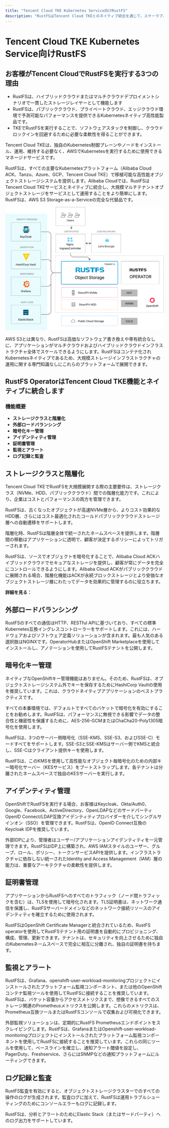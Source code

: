 ```yaml
---
title: "Tencent Cloud TKE Kubernetes Service向けRustFS"
description: "RustFSはTencent Cloud TKEとのネイティブ統合を通じて、スケーラブルな高性能オブジェクトストレージソリューションを提供します"
---
```


# Tencent Cloud TKE Kubernetes Service向けRustFS

## お客様がTencent CloudでRustFSを実行する3つの理由

- RustFSは、ハイブリッドクラウドまたはマルチクラウドデプロイメントシナリオで一貫したストレージレイヤーとして機能します
- RustFSは、パブリッククラウド、プライベートクラウド、エッジクラウド環境で予測可能なパフォーマンスを提供できるKubernetesネイティブ高性能製品です。
- TKEでRustFSを実行することで、ソフトウェアスタックを制御し、クラウドロックインを回避するために必要な柔軟性を得ることができます。

Tencent Cloud TKEは、独自のKubernetes制御プレーンやノードをインストール、運用、維持する必要なく、AWSでKubernetesを実行するために使用できるマネージドサービスです。

RustFSは、すべての主要なKubernetesプラットフォーム（Alibaba Cloud ACK、Tanzu、Azure、GCP、Tencent Cloud TKE）で移植可能な高性能オブジェクトストレージシステムを提供します。Alibaba Cloudでは、RustFSはTencent Cloud TKEサービスとネイティブに統合し、大規模マルチテナントオブジェクトストレージをサービスとして運用することをより簡単にします。RustFSは、AWS S3 Storage-as-a-Serviceの完全な代替品です。

![RustFSアーキテクチャ図](images/sec1-1.png)

AWS S3とは異なり、RustFSは高価なソフトウェア書き換えや専有統合なしに、アプリケーションがマルチクラウドおよびハイブリッドクラウドインフラストラクチャ全体でスケールできるようにします。RustFSはコンテナ化されKubernetesネイティブであるため、大規模ストレージインフラストラクチャの運用に関する専門知識なしにこれらのプラットフォームで展開できます。

## RustFS OperatorはTencent Cloud TKE機能とネイティブに統合します

### 機能概要

- **ストレージクラスと階層化**
- **外部ロードバランシング**
- **暗号化キー管理**
- **アイデンティティ管理**
- **証明書管理**
- **監視とアラート**
- **ログ記録と監査**

## ストレージクラスと階層化

Tencent Cloud TKEでRustFSを大規模展開する際の主要要件は、ストレージクラス（NVMe、HDD、パブリッククラウド）間での階層化能力です。これにより、企業はコストとパフォーマンスの両方を管理できます。

RustFSは、古くなったオブジェクトが高速NVMe層から、よりコスト効果的なHDD層、さらにはコスト最適化されたコールドパブリッククラウドストレージ層への自動遷移をサポートします。

階層化時、RustFSは階層全体で統一されたネームスペースを提供します。階層間の移動はアプリケーションに透明で、顧客が決定するポリシーによってトリガーされます。

RustFSは、ソースでオブジェクトを暗号化することで、Alibaba Cloud ACKハイブリッドクラウドでセキュアなストレージを提供し、顧客が常にデータを完全にコントロールできるようにします。Alibaba Cloud ACKがパブリッククラウドに展開される場合、階層化機能はACKが永続ブロックストレージとより安価なオブジェクトストレージ層にわたってデータを効果的に管理するのに役立ちます。

**詳細を見る：**

## 外部ロードバランシング

RustFSのすべての通信はHTTP、RESTful APIに基づいており、すべての標準Kubernetes互換イングレスコントローラーをサポートします。これには、ハードウェアおよびソフトウェア定義ソリューションが含まれます。最も人気のある選択肢はNGINXです。OperatorHubまたはOpenShift Marketplaceを使用してインストールし、アノテーションを使用してRustFSテナントを公開します。

## 暗号化キー管理

ネイティブなOpenShiftキー管理機能はありません。そのため、RustFSは、オブジェクトストレージシステム外でキーを保存するためにHashiCorp Vaultの使用を推奨しています。これは、クラウドネイティブアプリケーションのベストプラクティスです。

すべての本番環境では、デフォルトですべてのバケットで暗号化を有効にすることをお勧めします。RustFSは、パフォーマンスに無視できる影響でデータの整合性と機密性を保護するために、AES-256-GCMまたはChaCha20-Poly1305暗号化を使用します。

RustFSは、3つのサーバー側暗号化（SSE-KMS、SSE-S3、およびSSE-C）モードすべてをサポートします。SSE-S3とSSE-KMSはサーバー側でKMSと統合し、SSE-Cはクライアント提供キーを使用します。

RustFSは、このKMSを使用して高性能なオブジェクト毎暗号化のための内部キー暗号化サーバー（KESサービス）をブートストラップします。各テナントは分離されたネームスペースで独自のKESサーバーを実行します。

## アイデンティティ管理

OpenShiftでRustFSを実行する場合、お客様はKeycloak、Okta/Auth0、Google、Facebook、ActiveDirectory、OpenLDAPなどのサードパーティOpenID Connect/LDAP互換アイデンティティプロバイダーを介してシングルサインオン（SSO）を管理できます。RustFSは、OpenID Connect互換のKeycloak IDPを推奨しています。

外部IDPにより、管理者はユーザー/アプリケーションアイデンティティを一元管理できます。RustFSはIDP上に構築され、AWS IAMスタイルのユーザー、グループ、ロール、ポリシー、トークンサービスAPIを提供します。インフラストラクチャに依存しない統一されたIdentity and Access Management（IAM）層の能力は、重要なアーキテクチャの柔軟性を提供します。

## 証明書管理

アプリケーションからRustFSへのすべてのトラフィック（ノード間トラフィックを含む）は、TLSを使用して暗号化されます。TLS証明書は、ネットワーク通信を保護し、RustFSサーバードメインなどのネットワーク接続リソースのアイデンティティを確立するために使用されます。

RustFSはOpenShift Certificate Managerと統合されているため、RustFS operatorを使用してRustFSテナント用の証明書を自動的にプロビジョニング、構成、管理、更新できます。テナントは、セキュリティを向上させるために独自のKubernetesネームスペースで完全に相互に分離され、独自の証明書を持ちます。

## 監視とアラート

RustFSは、Grafana、openshift-user-workload-monitoringプロジェクトにインストールされたプラットフォーム監視コンポーネント、または他のOpenShiftコンテナ監視ツールを使用してRustFSに接続することを推奨しています。RustFSは、バケット容量からアクセスメトリクスまで、想像できるすべてのストレージ関連のPrometheusメトリクスを公開します。これらのメトリクスは、Prometheus互換ツールまたはRustFSコンソールで収集および可視化できます。

外部監視ソリューションは、定期的にRustFS Prometheusエンドポイントをスクレイピングします。RustFSは、GrafanaまたはOpenshift-user-workload-monitoringプロジェクトにインストールされたプラットフォーム監視コンポーネントを使用してRustFSに接続することを推奨しています。これらの同じツールを使用して、ベースラインを確立し、通知アラート閾値を設定し、PagerDuty、Freshservice、さらにはSNMPなどの通知プラットフォームにルーティングできます。

## ログ記録と監査

RustFS監査を有効にすると、オブジェクトストレージクラスターでのすべての操作のログが生成されます。監査ログに加えて、RustFSは運用トラブルシューティングのためにコンソールエラーもログに記録します。

RustFSは、分析とアラートのためにElastic Stack（またはサードパーティ）へのログ出力をサポートしています。

